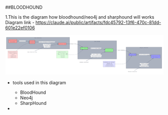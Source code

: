 ##BLOODHOUND

1.This is the diagram how bloodhound/neo4j and sharphound will works
Diagram link - https://claude.ai/public/artifacts/fdc45792-13f6-470c-81dd-601e22ef0106

![alt text](image-4.png)

- tools used in this diagram
  - BloodHound
  - Neo4j
  - SharpHound

-
































